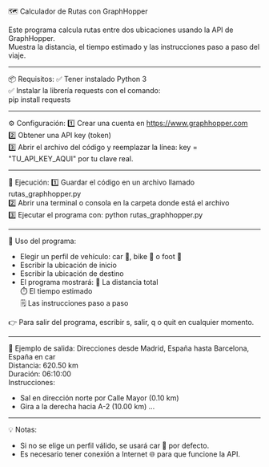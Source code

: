 🗺️ Calculador de Rutas con GraphHopper

Este programa calcula rutas entre dos ubicaciones usando la API de GraphHopper.  
Muestra la distancia, el tiempo estimado y las instrucciones paso a paso del viaje.  

------------------------------------------------------------

📦 Requisitos:
✅ Tener instalado Python 3  
✅ Instalar la librería requests con el comando:  
pip install requests  

------------------------------------------------------------

⚙️ Configuración:
1️⃣ Crear una cuenta en https://www.graphhopper.com  
2️⃣ Obtener una API key (token)  
3️⃣ Abrir el archivo del código y reemplazar la línea:
key = "TU_API_KEY_AQUI"
por tu clave real.  

------------------------------------------------------------

🚀 Ejecución:
1️⃣ Guardar el código en un archivo llamado rutas_graphhopper.py  
2️⃣ Abrir una terminal o consola en la carpeta donde está el archivo  
3️⃣ Ejecutar el programa con:
python rutas_graphhopper.py  

------------------------------------------------------------

🧭 Uso del programa:
- Elegir un perfil de vehículo: car 🚗, bike 🚴 o foot 🚶  
- Escribir la ubicación de inicio  
- Escribir la ubicación de destino  
- El programa mostrará:
  📏 La distancia total  
  ⏱️ El tiempo estimado  
  🗒️ Las instrucciones paso a paso  

👉 Para salir del programa, escribir s, salir, q o quit en cualquier momento.  

------------------------------------------------------------

🧩 Ejemplo de salida:
Direcciones desde Madrid, España hasta Barcelona, España en car  
Distancia: 620.50 km  
Duración: 06:10:00  
Instrucciones:
- Sal en dirección norte por Calle Mayor (0.10 km)
- Gira a la derecha hacia A-2 (10.00 km)
...

------------------------------------------------------------

💡 Notas:
- Si no se elige un perfil válido, se usará car 🚗 por defecto.  
- Es necesario tener conexión a Internet 🌐 para que funcione la API.  
